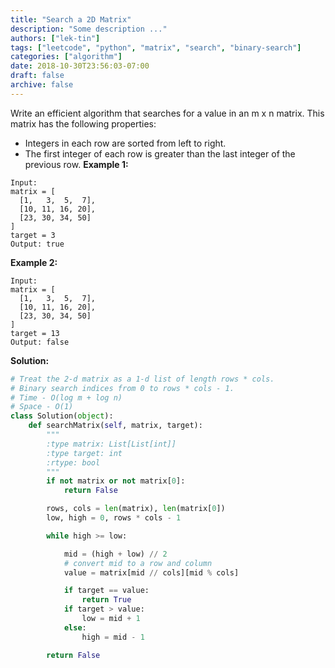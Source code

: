 ```yaml
---
title: "Search a 2D Matrix"
description: "Some description ..."
authors: ["lek-tin"]
tags: ["leetcode", "python", "matrix", "search", "binary-search"]
categories: ["algorithm"]
date: 2018-10-30T23:56:03-07:00
draft: false
archive: false
---
```

Write an efficient algorithm that searches for a value in an m x n matrix. This matrix has the following properties:
- Integers in each row are sorted from left to right.
- The first integer of each row is greater than the last integer of the previous row.
**Example 1:**
```
Input:
matrix = [
  [1,   3,  5,  7],
  [10, 11, 16, 20],
  [23, 30, 34, 50]
]
target = 3
Output: true
```
**Example 2:**
```
Input:
matrix = [
  [1,   3,  5,  7],
  [10, 11, 16, 20],
  [23, 30, 34, 50]
]
target = 13
Output: false
```
**Solution:**
```python
# Treat the 2-d matrix as a 1-d list of length rows * cols.
# Binary search indices from 0 to rows * cols - 1.
# Time - O(log m + log n)
# Space - O(1)
class Solution(object):
    def searchMatrix(self, matrix, target):
        """
        :type matrix: List[List[int]]
        :type target: int
        :rtype: bool
        """
        if not matrix or not matrix[0]:
            return False

        rows, cols = len(matrix), len(matrix[0])
        low, high = 0, rows * cols - 1

        while high >= low:

            mid = (high + low) // 2
            # convert mid to a row and column
            value = matrix[mid // cols][mid % cols]

            if target == value:
                return True
            if target > value:
                low = mid + 1
            else:
                high = mid - 1

        return False
```